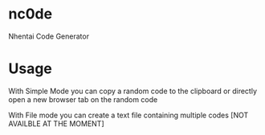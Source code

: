 # nc0de
Nhentai Code Generator

# Usage
With Simple Mode you can copy a random code to the clipboard or directly open a new browser tab on the random code

With File mode you can create a text file containing multiple codes [NOT AVAILBLE AT THE MOMENT]
